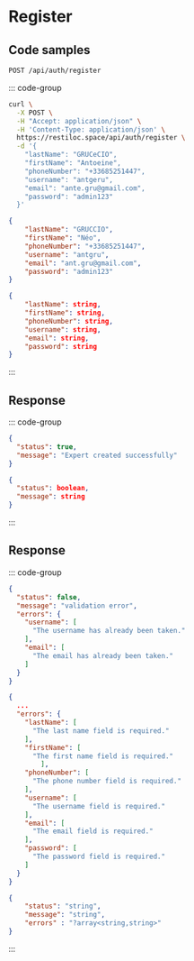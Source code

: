 # Register <Badge type="tip" text="POST"/>

## Code samples

```bash
POST /api/auth/register
```

::: code-group

```bash :line-numbers {3} [cURL]
curl \
  -X POST \
  -H "Accept: application/json" \
  -H 'Content-Type: application/json' \
  https://restiloc.space/api/auth/register \
  -d '{
	"lastName": "GRUCeCIO",
	"firstName": "Antoeine",
	"phoneNumber": "+33685251447",
	"username": "antgeru",
	"email": "ante.gru@gmail.com",
	"password": "admin123"
  }'
```

```json :line-numbers [Body example]
{
	"lastName": "GRUCCIO",
	"firstName": "Néo",
	"phoneNumber": "+33685251447",
	"username": "antgru",
	"email": "ant.gru@gmail.com",
	"password": "admin123"
}
```

```json :line-numbers [Body schema]
{
	"lastName": string,
	"firstName": string,
	"phoneNumber": string,
	"username": string,
	"email": string,
	"password": string
}
```

:::
## Response <Badge type="tip" text="200"/>

::: code-group

```json :line-numbers {3} [Example response]
{
  "status": true,
  "message": "Expert created successfully"
}
```

```json :line-numbers {3} [Response schema]
{
  "status": boolean,
  "message": string
}
```

:::

## Response <Badge type="warning" text="401"/>

::: code-group

```json :line-numbers {3} [Example response]
{
  "status": false,
  "message": "validation error",
  "errors": {
    "username": [
      "The username has already been taken."
    ],
    "email": [
      "The email has already been taken."
    ]
  }
}
```

```json :line-numbers {3} [Validation]
{
  ...
  "errors": {
    "lastName": [
      "The last name field is required."
    ],
    "firstName": [
      "The first name field is required."
		],
    "phoneNumber": [
      "The phone number field is required."
    ],
    "username": [
      "The username field is required."
    ],
    "email": [
      "The email field is required."
    ],
    "password": [
      "The password field is required."
    ]
  }
}
```

```json :line-numbers {3} [Response schema]
{
	"status": "string",
	"message": "string",
	"errors" : "?array<string,string>"
}
```

:::